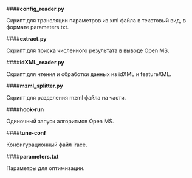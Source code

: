 ####**config_reader.py**

Скрипт для трансляции параметров из xml файла в текстовый вид, в формате parameters.txt.

####**extract.py**

Скрипт для поиска численного результата в выводе Open MS.

####**idXML_reader.py**

Скрипт для чтения и обработки данных из idXML и featureXML. 

####**mzml_splitter.py**

Скрипт для разделения mzml файла на части.

####**hook-run**

Одиночный запуск алгоритмов Open MS.

####**tune-conf**

Конфигурационный файл irace.

####**parameters.txt**

Параметры для оптимизации.
